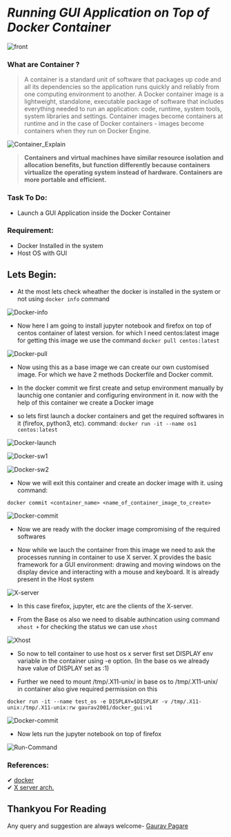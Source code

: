 # *Running GUI Application on Top of Docker Container*
![front](./Screenshot/front.png)
### What are Container ?
> A container is a standard unit of software that packages up code and all its dependencies so the application runs quickly and reliably from one computing environment to another. A Docker container image is a lightweight, standalone, executable package of software that includes everything needed to run an application: code, runtime, system tools, system libraries and settings. Container images become containers at runtime and in the case of Docker containers - images become containers when they run on Docker Engine.

![Container_Explain](./Screenshot/Container_Explain.png)

> **Containers and virtual machines have similar resource isolation and allocation benefits, but function differently because containers virtualize the operating system instead of hardware. Containers are more portable and efficient.**

### Task To Do:
* Launch a GUI Application inside the Docker Container

### Requirement:
* Docker Installed in the system
* Host OS with GUI

## Lets Begin:
* At the most lets check wheather the docker is installed in the system or not using `docker info` command

![Docker-info](./Screenshot/docker-info.png)

* Now here I am going to install jupyter notebook and firefox on top of centos container of latest version. for which I need centos:latest image
for getting this image we use the command
`docker pull centos:latest`

![Docker-pull](./Screenshot/docker-pull.png)

* Now using this as a base image we can create our own customised image. For which we have 2 methods Dockerfile and Docker commit.

* In the docker commit we first create and setup environment manually by launchig one contanier and configuring environment in it. now with the help of this container we create a Docker image

* so lets first launch a docker containers and get the required softwares in it (firefox, python3, etc).
command:
`docker run -it --name os1 centos:latest`

![Docker-launch](./Screenshot/docker-lauch.png)

![Docker-sw1](./Screenshot/docker-sw.png)

![Docker-sw2](./Screenshot/docker-swcheck.png)

* Now we will exit this container and create an docker image with it. using command:
```
docker commit <container_name> <name_of_container_image_to_create>
```

![Docker-commit](./Screenshot/docker-commit.png)

* Now we are ready with the docker image compromising of the required softwares

* Now while we lauch the container from this image we need to ask the processes running in container to use X server. X provides the basic framework for a GUI environment: drawing and moving windows on the display device and interacting with a mouse and keyboard. It is already present in the Host system

![X-server](./Screenshot/X-server-arch.png)

* In this case firefox, jupyter, etc are the clients of the X-server.

* From the Base os also we need to disable authincation using command
`xhost +` for checking the status we can use `xhost`

![Xhost](./Screenshot/xhost.png)

* So now to tell container to use host os x server first set DISPLAY env variable in the container using -e option. (In the base os we already have value of DISPLAY set as :1)

* Further we need to mount /tmp/.X11-unix/ in base os to /tmp/.X11-unix/ in container also give required permission on this

```
docker run -it --name test_os -e DISPLAY=$DISPLAY -v /tmp/.X11-unix:/tmp/.X11-unix:rw gaurav2001/docker_gui:v1
```
![Docker-commit](./Screenshot/docker-run.png)

* Now lets run the jupyter notebook on top of firefox

![Run-Command](./Video/Run.gif)

### References:
 ✔ [docker](https://www.docker.com/resources/what-container)</br>
 ✔ [X server arch.](https://en.wikipedia.org/wiki/X_Window_System_protocols_and_architecture)</br>

 ## Thankyou For Reading
 Any query and suggestion are always welcome- [Gaurav Pagare](https://www.linkedin.com/in/gaurav-pagare-8b721a193/)
